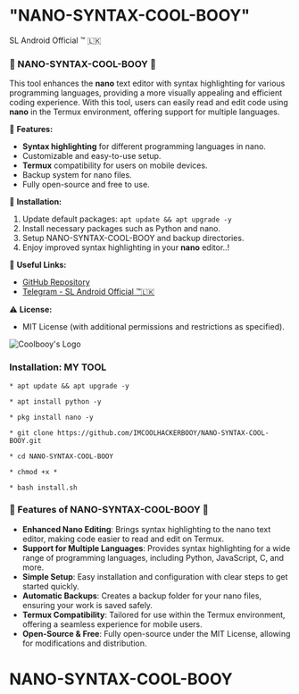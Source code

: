 # "NANO-SYNTAX-COOL-BOOY"

SL Android Official ™ 🇱🇰

### 🚀 NANO-SYNTAX-COOL-BOOY 🚀

This tool enhances the **nano** text editor with syntax highlighting for various programming languages, providing a more visually appealing and efficient coding experience. With this tool, users can easily read and edit code using **nano** in the Termux environment, offering support for multiple languages.

🔧 **Features:**
- **Syntax highlighting** for different programming languages in nano.
- Customizable and easy-to-use setup.
- **Termux** compatibility for users on mobile devices.
- Backup system for nano files.
- Fully open-source and free to use.

📂 **Installation:**
1. Update default packages: `apt update && apt upgrade -y`
2. Install necessary packages such as Python and nano.
3. Setup NANO-SYNTAX-COOL-BOOY and backup directories.
4. Enjoy improved syntax highlighting in your **nano** editor..!

🔗 **Useful Links:**
- [GitHub Repository](https://github.com/IMCOOLHACKERBOOY/NANO-SYNTAX-COOL-BOOY)
- [Telegram - SL Android Official ™🇱🇰](https://t.me/SL_Android)

⚠️ **License:**
- MIT License (with additional permissions and restrictions as specified).

![Coolbooy's Logo](https://imgur.com/T3LHLMz.jpeg)


### Installation: MY TOOL

```
* apt update && apt upgrade -y
```
```
* apt install python -y
```
```
* pkg install nano -y
```
```
* git clone https://github.com/IMCOOLHACKERBOOY/NANO-SYNTAX-COOL-BOOY.git
```
```
* cd NANO-SYNTAX-COOL-BOOY
```
```
* chmod +x *
```
```
* bash install.sh
```

### 🚀 Features of NANO-SYNTAX-COOL-BOOY 🚀

- **Enhanced Nano Editing**: Brings syntax highlighting to the nano text editor, making code easier to read and edit on Termux.
- **Support for Multiple Languages**: Provides syntax highlighting for a wide range of programming languages, including Python, JavaScript, C, and more.
- **Simple Setup**: Easy installation and configuration with clear steps to get started quickly.
- **Automatic Backups**: Creates a backup folder for your nano files, ensuring your work is saved safely.
- **Termux Compatibility**: Tailored for use within the Termux environment, offering a seamless experience for mobile users.
- **Open-Source & Free**: Fully open-source under the MIT License, allowing for modifications and distribution.

# NANO-SYNTAX-COOL-BOOY
